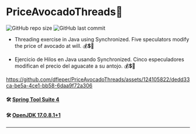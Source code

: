 # PriceAvocadoThreads🧵

![GitHub repo size](https://img.shields.io/github/repo-size/dfleper/PriceAvocadoThreads?logo=github)
![GitHub last commit](https://img.shields.io/github/last-commit/dfleper/PriceAvocadoThreads?color=blue&label=last-commit&logo=github&logoColor=white)

- Threading exercise in Java using Synchronized. 
Five speculators modify the price of avocado at will. 💰💲🥑

- Ejercicio de Hilos en Java usando Synchronized. 
Cinco especuladores modifican el precio del aguacate a su antojo. 💰💲🥑

https://github.com/dfleper/PriceAvocadoThreads/assets/124105822/dedd33ca-be5a-4ce1-bb58-6daa9f72a306

#### 🛠 [Spring Tool Suite 4](https://spring.io/tools)
#### 🛠 [OpenJDK 17.0.8.1+1](https://developer.ibm.com/languages/java/semeru-runtimes/downloads/) 
-----
